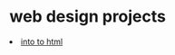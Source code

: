 # web design projects


<li><a href="intro_HTML/index.html" target="_blank"> into to html</a></li>

